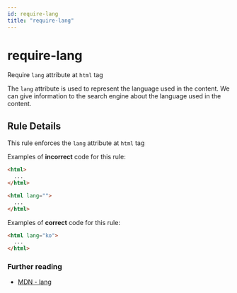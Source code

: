 ```yaml
---
id: require-lang
title: "require-lang"
---
```


# require-lang

Require `lang` attribute at `html` tag

The `lang` attribute is used to represent the language used in the content.
We can give information to the search engine about the language used in the content.

## Rule Details

This rule enforces the `lang` attribute at `html` tag

Examples of **incorrect** code for this rule:

```html
<html>
  ...
</html>

<html lang="">
  ...
</html>
```

Examples of **correct** code for this rule:

```html
<html lang="ko">
  ...
</html>
```

### Further reading

- [MDN - lang](https://developer.mozilla.org/ko/docs/Web/HTML/Global_attributes/lang)
